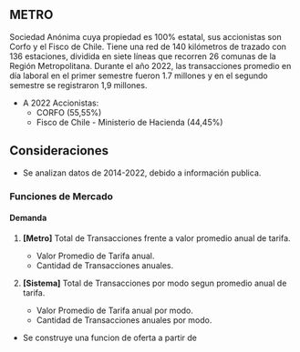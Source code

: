 ## METRO

Sociedad Anónima cuya propiedad es 100% estatal, sus accionistas son Corfo y el Fisco de
Chile. Tiene una red de 140 kilómetros de trazado con 136 estaciones, dividida en siete líneas
que recorren 26 comunas de la Región Metropolitana. Durante el año 2022, las transacciones
promedio en día laboral en el primer semestre fueron 1.7 millones y en el segundo semestre se
registraron 1,9 millones.

- A 2022 Accionistas:
    - CORFO (55,55%)
    - Fisco de Chile - Ministerio de Hacienda (44,45%)

## Consideraciones
- Se analizan datos de 2014-2022, debido a información publica.

### Funciones de Mercado

#### Demanda

1. **\[Metro\]** Total de Transacciones frente a valor promedio anual de tarifa.

    - Valor Promedio de Tarifa anual.
    - Cantidad de Transacciones anuales.

2. **\[Sistema\]** Total de Transacciones por modo segun promedio anual de tarifa.

    - Valor Promedio de Tarifa anual por modo.
    - Cantidad de Transacciones anuales por modo.

- Se construye una funcion de oferta a partir de 
